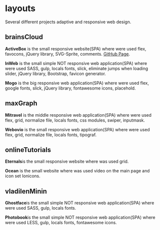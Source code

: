 # layouts
Several different projects adaptive and responsive web design.

## brainsCloud
**ActiveBox** is the small responsive website(SPA) where were used flex, favocons, jQuery library, SVG-Sprite, comments. [GitHub Page](https://https://andriistoliarov.github.io/layouts/brainsCloud/activeBox/index.html).

**InWeb** is the small simple NOT responsive web application(SPA) where were used SASS, gulp, locals fonts, slick, eliminate jumps when loading slider, jQuery library, Bootstrap, favicon generator.

**Mogo** is the big responsive web application(SPA) where were used flex, google fonts, slick, jQuery library, fontawesome icons, placehold.

## maxGraph
**Mitravel** is the middle responsive web application(SPA) where were used flex, grid, normalize file, locals fonts, css modules, swiper, inputmask.

**Webovio** is the small responsive web application(SPA) where were used flex, grid, normalize file, locals fonts, tipograf.

## onlineTutorials
**Eternals**is the small responsive website where was used grid.

**Ocean** is the small website where was used video on the main page and icon set Ionicons.

## vladilenMinin
**Ghostface**is the small simple NOT responsive web application(SPA) where were used SASS, gulp, locals fonts.

**Photobook**is the small simple NOT responsive web application(SPA) where were used LESS, gulp, locals fonts, fontawesome icons.
